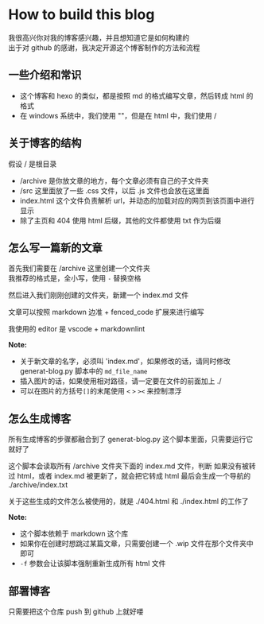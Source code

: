 # How to build this blog

我很高兴你对我的博客感兴趣，并且想知道它是如何构建的  
出于对 github 的感谢，我决定开源这个博客制作的方法和流程

## 一些介绍和常识

* 这个博客和 hexo 的类似，都是按照 md 的格式编写文章，然后转成 html 的格式
* 在 windows 系统中，我们使用 "\"，但是在 html 中，我们使用 /

## 关于博客的结构

假设 / 是根目录

* /archive 是你放文章的地方，每个文章必须有自己的子文件夹
* /src 这里面放了一些 .css 文件，以后 .js 文件也会放在这里面
* index.html 这个文件负责解析 url，并动态的加载对应的网页到该页面中进行显示
* 除了主页和 404 使用 html 后缀，其他的文件都使用 txt 作为后缀

## 怎么写一篇新的文章

首先我们需要在 /archive 这里创建一个文件夹  
我推荐的格式是，全小写，使用 `-` 替换空格

然后进入我们刚刚创建的文件夹，新建一个 index.md 文件

文章可以按照 markdown 边准 + fenced_code 扩展来进行编写

我使用的 editor 是 vscode + markdownlint

**Note:**

* 关于新文章的名字，必须叫 'index.md'，如果修改的话，请同时修改 generat-blog.py 脚本中的 `md_file_name`
* 插入图片的话，如果使用相对路径，请一定要在文件的前面加上 ./
* 可以在图片的方括号`[]`的末尾使用 `<` `>` `><` 来控制漂浮

## 怎么生成博客

所有生成博客的步骤都融合到了 generat-blog.py 这个脚本里面，只需要运行它就好了

这个脚本会读取所有 /archive 文件夹下面的 index.md 文件，判断
如果没有被转过 html，或者 index.md 被更新了，就会把它转成 html
最后会生成一个导航的 ./archive/index.txt

关于这些生成的文件怎么被使用的，就是 ./404.html 和 ./index.html 的工作了

**Note:**

* 这个脚本依赖于 markdown 这个库
* 如果你在创建时想跳过某篇文章，只需要创建一个 .wip 文件在那个文件夹中即可
* `-f` 参数会让该脚本强制重新生成所有 html 文件

## 部署博客

只需要把这个仓库 push 到 github 上就好喽
